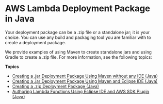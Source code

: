 # AWS Lambda Deployment Package in Java<a name="lambda-java-how-to-create-deployment-package"></a>

Your deployment package can be a \.zip file or a standalone jar; it is your choice\. You can use any build and packaging tool you are familiar with to create a deployment package\. 

We provide examples of using Maven to create standalone jars and using Gradle to create a \.zip file\. For more information, see the following topics:

**Topics**
+ [Creating a \.jar Deployment Package Using Maven without any IDE \(Java\)](java-create-jar-pkg-maven-no-ide.md)
+ [Creating a \.jar Deployment Package Using Maven and Eclipse IDE \(Java\)](java-create-jar-pkg-maven-and-eclipse.md)
+ [Creating a \.zip Deployment Package \(Java\)](create-deployment-pkg-zip-java.md)
+ [Authoring Lambda Functions Using Eclipse IDE and AWS SDK Plugin \(Java\)](java-author-using-eclipse-sdk-plugin.md)